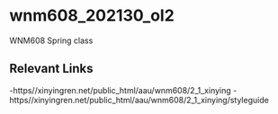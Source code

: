 # wnm608_202130_ol2
WNM608 Spring class

## Relevant Links
-https//xinyingren.net/public_html/aau/wnm608/2_1_xinying
-https//xinyingren.net/public_html/aau/wnm608/2_1_xinying/styleguide
